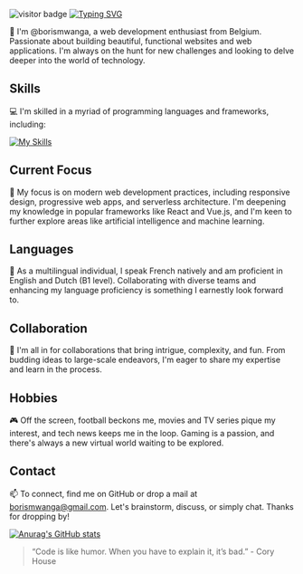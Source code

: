 ![visitor badge](https://visitor-badge.laobi.icu/badge?page_id=borismwanga.borismwanga)
[![Typing SVG](https://readme-typing-svg.demolab.com?font=Fira+Code&pause=1000&width=435&lines=Hello+there+%F0%9F%91%8B+It's+Boris)](https://git.io/typing-svg)

🐛 I'm @borismwanga, a web development enthusiast from Belgium. Passionate about building beautiful, functional websites and web applications. I'm always on the hunt for new challenges and looking to delve deeper into the world of technology.

## Skills

💻 I'm skilled in a myriad of programming languages and frameworks, including:

[![My Skills](https://skillicons.dev/icons?i=ruby,rails,js,html,css,wasm,typescript,react,vue,mongodb,git,vscode,webflow,postman,py,postgres,heroku,figma,vite,vim,netlify,nodejs,bootstrap)](https://skillicons.dev)

## Current Focus

🌱 My focus is on modern web development practices, including responsive design, progressive web apps, and serverless architecture. I'm deepening my knowledge in popular frameworks like React and Vue.js, and I'm keen to further explore areas like artificial intelligence and machine learning.

## Languages

💬 As a multilingual individual, I speak French natively and am proficient in English and Dutch (B1 level). Collaborating with diverse teams and enhancing my language proficiency is something I earnestly look forward to.

## Collaboration

💞️ I'm all in for collaborations that bring intrigue, complexity, and fun. From budding ideas to large-scale endeavors, I'm eager to share my expertise and learn in the process.

## Hobbies

🎮 Off the screen, football beckons me, movies and TV series pique my interest, and tech news keeps me in the loop. Gaming is a passion, and there's always a new virtual world waiting to be explored.

## Contact

📫 To connect, find me on GitHub or drop a mail at borismwanga@gmail.com. Let's brainstorm, discuss, or simply chat. Thanks for dropping by!

[![Anurag's GitHub stats](https://github-readme-stats.vercel.app/api?username=borismwanga)](https://github.com/borismwanga/github-readme-stats)

> “Code is like humor. When you have to explain it, it’s bad.” - Cory House

<!---
borismwanga/borismwanga is a ✨ special ✨ repository because its `README.md` (this file) appears on your GitHub profile.
You can click the Preview link to take a look at your changes.
--->
